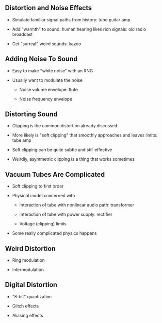 ## Distortion and Noise Effects

* Simulate familiar signal paths from history: tube guitar amp

* Add "warmth" to sound: human hearing likes rich signals:
  old radio broadcast

* Get "surreal" weird sounds: kazoo

## Adding Noise To Sound

* Easy to make "white noise" with an RNG

* Usually want to modulate the noise

    * Noise volume envelope: flute

    * Noise frequency envelope

## Distorting Sound

* Clipping is the common distortion already discussed

* More likely is "soft clipping" that smoothly approaches and
  leaves limits: tube amp

* Soft clipping can be quite subtle and still effective

* Weirdly, asymmetric clipping is a thing that works sometimes

## Vacuum Tubes Are Complicated

* Soft clipping to first order

* Physical model concerned with

    * Interaction of tube with nonlinear audio path: transformer

    * Interaction of tube with power supply: rectifier

    * Voltage (clipping) limits

* Some really complicated physics happens

## Weird Distortion

* Ring modulation

* Intermodulation

## Digital Distortion

* "8-bit" quantization

* Glitch effects

* Aliasing effects
